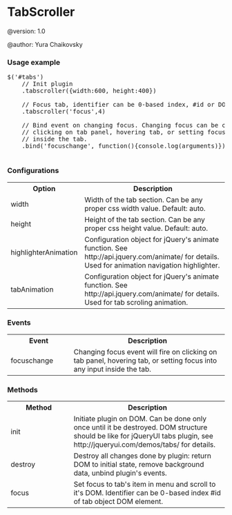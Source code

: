 
TabScroller
============

@version: 1.0

@author: Yura Chaikovsky


### Usage example

<pre>
$('#tabs')
    // Init plugin
    .tabscroller({width:600, height:400})
 
    // Focus tab, identifier can be 0-based index, #id or DOM element
    .tabscroller('focus',4)
 
    // Bind event on changing focus. Changing focus can be caused by
    // clicking on tab panel, hovering tab, or setting focus into input
    // inside the tab.
    .bind('focuschange', function(){console.log(arguments)})
 </pre>
 
### Configurations

<table>
    <tr>
        <th width="130">Option</th>
        <th>Description</th>
    </tr>
    <tr>
        <td>width</td>
        <td>
            Width of the tab section. Can be any proper css width value. Default: auto.
        </td>
    </tr>
    <tr>
        <td>height</td>
        <td>
            Height of the tab section. Can be any proper css height value. Default: auto.
        </td>
    </tr>
    <tr>
        <td>highlighterAnimation</td>
        <td>
            Configuration object for jQuery's animate function. See http://api.jquery.com/animate/ for details.
            Used for animation navigation highlighter.
        </td>
    </tr>
    <tr>
        <td>tabAnimation</td>
        <td>
            Configuration object for jQuery's animate function. See http://api.jquery.com/animate/ for details.
            Used for tab scroling animation.
        </td>
    </tr>
</table>

### Events
<table>
    <tr>
        <th width="130">Event</th>
        <th>Description</th>
    </tr>
    <tr>
        <td>focuschange</td>
        <td>
            Changing focus event will fire on clicking on tab panel, 
            hovering tab, or setting focus into any input inside the tab.
        </td>
    </tr>
</table>
 
### Methods
<table>
    <tr>
        <th width="130">Method</th>
        <th>Description</th>
    </tr>
    <tr>
        <td>init</td>
        <td>
            Initiate plugin on DOM. Can be done only once until it be destroyed. DOM structure should be
            like for jQueryUI tabs plugin, see http://jqueryui.com/demos/tabs/ for details.
        </td>
    </tr>
    <tr>
        <td>destroy</td>
        <td>
            Destroy all changes done by plugin: return DOM to initial state, remove background data,
            unbind plugin's events.
        </td>
    </tr>
    <tr>
        <td>focus</td>
        <td>
            Set focus to tab's item in menu and scroll to it's DOM. Identifier can be 0-based index
            #id of tab object DOM element.
        </td>
    </tr>
</table>